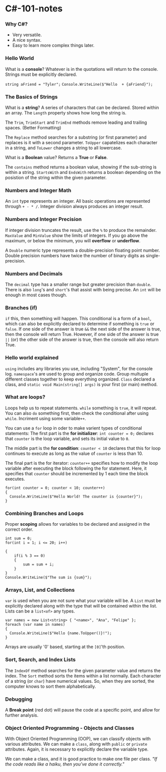 # C#-101-notes
### Why C#?
- Very versatile.
- A nice syntax.
- Easy to learn more complex things later.
### Hello World
What is a __console__? Whatever is in the quotations will return to the console.
Strings must be explicitly declared.

```string aFriend = "Tyler";```
```Console.WriteLine($"Hello  + {aFriend}");```

### The Basics of Strings
What is a __string__? A series of characters that can be declared. Stored within an array.
The ```Length``` property shows how long the string is.

The ```Trim```, ```TrimStart``` and ```TrimEnd``` methods remove leading and trailing spaces. (Better Formatting)

The ```Replace``` method searches for a substring (or first parameter) and replaces is it with a second parameter. ```ToUpper``` capatelizes each character in a string, and ```ToLower``` changes a string to all lowercase.

What is a __Boolean__ value? Returns a __True__ or __False__.

The ```contains``` method returns a boolean value, showing if the sub-string is within a string. ```StartsWith``` and ```EndsWith``` returns a boolean depending on the posistion of the string within the given parameter.

### Numbers and Integer Math
An ```int``` type represents an integer. All basic operations are represented through ```+ - * /```. Integer division always produces an integer result.

### Numbers and Integer Precision
If integer division truncates the result, use the ```%``` to produce the remainder. ```MaxValue``` and ```MinValue``` show the limits of integers. If you go above the maximum, or below the minimum, you will __overflow__ or __underflow__.

A ```Double``` numeric type represents a double-precision floating point number. Double precision numbers have twice the number of binary digits as single-precision.

### Numbers and Decimals
The ```decimal``` type has a smaller range but greater precision than ```double```. There is also ```long```'s and ```short```'s that assist with being precise. An ```int``` will be enough in most cases though.

### Branches (if)
```if``` this, then something will happen. This conditional is a form of a ```bool```, which can also be explicitly declared to determine if something is ```true``` or ```false```. If one side of the answer is true ```&&``` the next side of the answer is true, then the console will return True. However, if one side of the answer is true ```||``` (or) the other side of the answer is true, then the console will also return True.

### Hello world explained
```using``` includes any libraries you use, including "System", for the console log. ```namespace```'s are used to group and organize code. Group multuple different classes together to keep everything organized. ```Class``` declared a class, and ```static void Main(string[] args)``` is your first (or main) method.

### What are loops?
Loops help us to repeat statements. ```while``` something is ```true```, it will repeat. You can also ```do``` something first, then check the conditional after using ```while```. Incriment using some variable```++```.

You can use a ```for``` loop in oder to make varient types of conditional statements:
The first part is the __for initializer__: ```int counter = 0;``` declares that ```counter``` is the loop variable, and sets its initial value to ```0```.

The middle part is the __for condition__: ```counter < 10``` declares that this for loop continues to execute as long as the value of ```counter``` is less than 10.

The final part is the for iterator: ```counter++``` specifies how to modify the loop variable after executing the block following the for statement. Here, it specifies that ```counter``` should be incremented by 1 each time the block executes.
```
for(int counter = 0; counter < 10; counter++)
{
  Console.WriteLine($"Hello World! The counter is {counter}");
}
```

### Combining Branches and Loops
Proper __scoping__ allows for variables to be declared and assigned in the correct order.
```
int sum = 0;
for(int i = 1; i <= 20; i++)

{
    if(i % 3 == 0)
    {
        sum = sum + i;
    }
}
Console.WriteLine($"The sum is {sum}");
```

### Arrays, List, and Collections
```var``` is used when you are not sure what your variable will be. A ```List``` must be explicitly declared along with the type that will be contained within the list. Lists can be a  ```list<of>``` any types. 
```
var names = new List<string> { "<name>", "Ana", "Felipe" };
foreach (var name in names)
{
  Console.WriteLine($"Hello {name.ToUpper()}!");
}
```
Arrays are usually '0' based, starting at the ```[0]```'th position.

### Sort, Search, and Index Lists
The ```IndexOf``` method searches for the given parameter value and returns the index. The ```Sort``` method sorts the items within a list normally. Each character of a string (or ```char```) have numerical values. So, when they are sorted, the computer knows to sort them alphabetically.

### Debugging
A __Break point__ (red dot) will pause the code at a specific point, and allow for further analysis.

### Object Oriented Programming - Objects and Classes
With Object Oriented Programming (OOP), we can classify objects with various attributes. We can make a ```class```, along with ```public``` or ```private``` attributes. Again, it is necessary to explicitly declare the variable type.

We can make a class, and it is good practice to make one file per class. *"If the code reads like a haiku, then you've done it correctly."*
